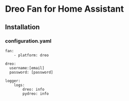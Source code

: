 # Dreo Fan for Home Assistant

## Installation

### configuration.yaml

```
fan:
    - platform: dreo

dreo:
  username:[email]
  password: [password]
    
logger:
    logs:
        dreo: info
        pydreo: info
```

